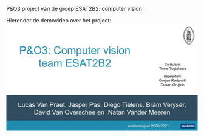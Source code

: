 P&O3 project van de groep ESAT2B2: computer vision

Hieronder de demovideo over het project:
<kbd>
  <img src="https://github.com/david1234vo/ESAT2B2_computer_vision/blob/main/Demovideos/demovideo_thumbnail.png" url="https://bit.ly/381Iogo" target="_blank">
</kbd>

